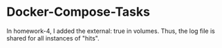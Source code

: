 # Docker-Compose-Tasks
In homework-4, I added the external: true in volumes. Thus, the log file is shared for all instances of "hits".

